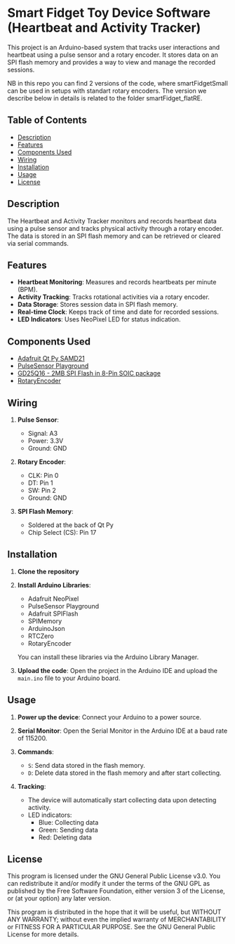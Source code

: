 # Smart Fidget Toy Device Software (Heartbeat and Activity Tracker)

This project is an Arduino-based system that tracks user interactions and heartbeat using a pulse sensor and a rotary encoder. It stores data on an SPI flash memory and provides a way to view and manage the recorded sessions.

NB in this repo you can find 2 versions of the code, where smartFidgetSmall can be used in setups with standart rotary encoders. The version we describe below in details is related to the folder smartFidget_flatRE.

## Table of Contents
- [Description](#description)
- [Features](#features)
- [Components Used](#components-used)
- [Wiring](#wiring)
- [Installation](#installation)
- [Usage](#usage)
- [License](#license)

## Description

The Heartbeat and Activity Tracker monitors and records heartbeat data using a pulse sensor and tracks physical activity through a rotary encoder. The data is stored in an SPI flash memory and can be retrieved or cleared via serial commands.

## Features

- **Heartbeat Monitoring**: Measures and records heartbeats per minute (BPM).
- **Activity Tracking**: Tracks rotational activities via a rotary encoder.
- **Data Storage**: Stores session data in SPI flash memory.
- **Real-time Clock**: Keeps track of time and date for recorded sessions.
- **LED Indicators**: Uses NeoPixel LED for status indication.

## Components Used

- [Adafruit Qt Py SAMD21](https://www.adafruit.com/product/4600)
- [PulseSensor Playground](https://pulsesensor.com/)
- [GD25Q16 - 2MB SPI Flash in 8-Pin SOIC package](https://www.adafruit.com/product/4763)
- [RotaryEncoder](https://www.adafruit.com/product/5001)

## Wiring

1. **Pulse Sensor**:
    - Signal: A3
    - Power: 3.3V
    - Ground: GND

2. **Rotary Encoder**:
    - CLK: Pin 0
    - DT: Pin 1
    - SW: Pin 2
    - Ground: GND

3. **SPI Flash Memory**:
    - Soldered at the back of Qt Py
    - Chip Select (CS): Pin 17

## Installation

1. **Clone the repository**

2. **Install Arduino Libraries**:
    - Adafruit NeoPixel
    - PulseSensor Playground
    - Adafruit SPIFlash
    - SPIMemory
    - ArduinoJson
    - RTCZero
    - RotaryEncoder

    You can install these libraries via the Arduino Library Manager.
 
3. **Upload the code**:
    Open the project in the Arduino IDE and upload the `main.ino` file to your Arduino board.

## Usage

1. **Power up the device**: Connect your Arduino to a power source.

2. **Serial Monitor**: Open the Serial Monitor in the Arduino IDE at a baud rate of 115200.

3. **Commands**:
    - `S`: Send data stored in the flash memory.
    - `D`: Delete data stored in the flash memory and after start collecting.

4. **Tracking**:
    - The device will automatically start collecting data upon detecting activity.
    - LED indicators:
        - Blue: Collecting data
        - Green: Sending data
        - Red: Deleting data
          
## License

This program is licensed under the GNU General Public License v3.0. You can redistribute it and/or modify it under the terms of the GNU GPL as published by the Free Software Foundation, either version 3 of the License, or (at your option) any later version.

This program is distributed in the hope that it will be useful, but WITHOUT ANY WARRANTY; without even the implied warranty of MERCHANTABILITY or FITNESS FOR A PARTICULAR PURPOSE. See the GNU General Public License for more details.

